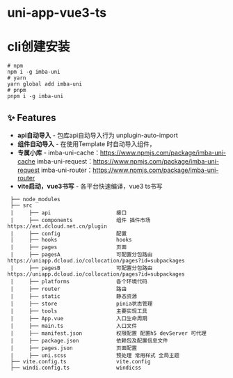 # uni-app-vue3-ts

# cli创建安装
```
# npm
npm i -g imba-uni
# yarn
yarn global add imba-uni
# pnpm
pnpm i -g imba-uni
```

## ✨ Features

- **api自动导入** - 包库api自动导入行为 unplugin-auto-import
- **组件自动导入** - 在使用Template 时自动导入组件，<XXX></XXX>
- **专属小库** - imba-uni-cache：https://www.npmjs.com/package/imba-uni-cache imba-uni-request：https://www.npmjs.com/package/imba-uni-request imba-uni-router：https://www.npmjs.com/package/imba-uni-router
- **vite启动，vue3书写** - 各平台快速编译，vue3 ts书写


```
 ├── node_modules
 ├── src
 |     ├── api                     接口
 |     ├── components              组件 插件市场 https://ext.dcloud.net.cn/plugin
 |     ├── config                  配置
 |     ├── hooks                   hooks
 |     ├── pages                   页面
 |     ├── pagesA                  可配置分包路由 https://uniapp.dcloud.io/collocation/pages?id=subpackages
 |     ├── pagesB                  可配置分包路由 https://uniapp.dcloud.io/collocation/pages?id=subpackages
 |     ├── platforms               各个环境代码
 |     ├── router                  路由
 |     ├── static                  静态资源
 |     ├── store                   pinia状态管理
 |     ├── tools                   主要实现工具
 |     ├── App.vue                 入口生命周期
 |     ├── main.ts                 入口文件
 |     ├── manifest.json           权限配置 配置h5 devServer 可代理
 |     ├── package.json            依赖包及配置信息文件
 |     ├── pages.json              页面配置
 |     ├── uni.scss                预处理 常用样式 全局主题
 ├── vite.config.ts                vite.config
 ├── windi.config.ts               windicss
```
